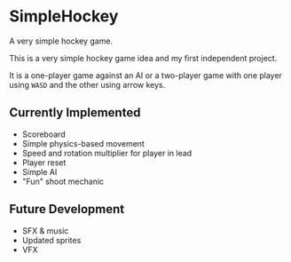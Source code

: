 # SimpleHockey
A very simple hockey game.

This is a very simple hockey game idea and my first independent project.

It is a one-player game against an AI or a two-player game with one player using `WASD` and the other using arrow keys.

## Currently Implemented
- Scoreboard
- Simple physics-based movement
- Speed and rotation multiplier for player in lead
- Player reset
- Simple AI
- "Fun" shoot mechanic

## Future Development
- SFX & music
- Updated sprites
- VFX
